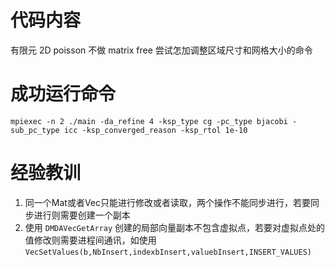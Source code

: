 # 代码内容
有限元 2D poisson 不做 matrix free
尝试怎加调整区域尺寸和网格大小的命令

# 成功运行命令
`mpiexec -n 2 ./main -da_refine 4 -ksp_type cg -pc_type bjacobi -sub_pc_type icc -ksp_converged_reason -ksp_rtol 1e-10`

# 经验教训
1. 同一个Mat或者Vec只能进行修改或者读取，两个操作不能同步进行，若要同步进行则需要创建一个副本
2. 使用 `DMDAVecGetArray` 创建的局部向量副本不包含虚拟点，若要对虚拟点处的值修改则需要进程间通讯，如使用 `VecSetValues(b,NbInsert,indexbInsert,valuebInsert,INSERT_VALUES)`